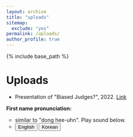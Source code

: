 ```yaml
---
layout: archive
title: "uploads"
sitemap:
  exclude: "yes"
permalink: /uploads/
author_profile: true
---
```


{% include base_path %}

Uploads
======

* Presentation of "Biased Judges?", 2022. [Link](/files/JudgeBias_Slides_short.pdf)
<!-- * Discussion at FMA 2022. [Link](/files/fma_discussion.pdf)
 -->

<strong>First name pronunciation:</strong>
<ul>
<li style="list-style-type:circle;font-size:14px">similar to "dong hee-uhn". Play sound below.</li>
<li style="list-style-type:circle;font-size:14px"><audio id="speak_en">
  <source type="audio/mp3" src="/files/donghyun_en.mp3"></source>
  <p>Your browser does not support the audio element.</p>
</audio>
<audio id="speak_kr">
  <source type="audio/mp3" src="/files/donghyun_kr.mp3"></source>
  <p>Your browser does not support the audio element.</p>
</audio>
<div>
	<button onclick="document.getElementById('speak_en').play()">English</button>
	<button onclick="document.getElementById('speak_kr').play()">Korean</button>
</div> </li>
</ul>
